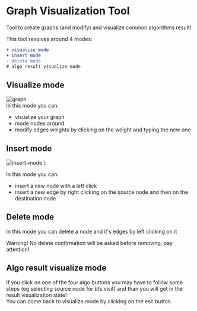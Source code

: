 # Graph Visualization Tool

Tool to create graphs (and modify) and visualize common algorithms result!

This tool revolves around 4 modes: 
```diff
+ visualize mode
+ insert mode
- delete mode
# algo result visualize mode
```
## Visualize mode
![graph](https://github.com/Spiz404/graph_visual/assets/58977203/e899b9ff-4876-4771-abc2-32baea77b4d6) \
In this mode you can:
- visualize your graph
- mode nodes around
- modify edges weights by clicking on the weight and typing the new one

## Insert mode

![insert-mode](https://github.com/Spiz404/graph_visual/assets/58977203/9d1c31a9-313e-46d4-8538-b15c1e4133d1) \

In this mode you can:
- insert a new node with a left click
- insert a new edge by right clicking on the source node and then on the destination node

## Delete mode

In this mode you can delete a node and it's edges by left clicking on it 

Warning! No delete confirmation will be asked before removing, pay attention!

## Algo result visualize mode

If you click on one of the four algo buttons you may have to follow some steps (eg selecting source node for bfs visit)
and than you will get in the result visualization state! \
You can come back to visualize mode by clicking on the esc button.

